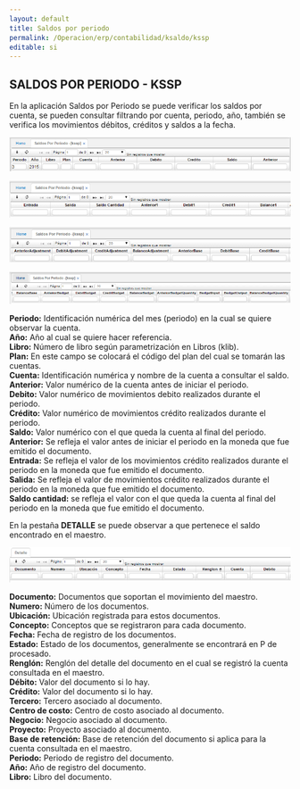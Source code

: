 ```yaml
---
layout: default
title: Saldos por periodo
permalink: /Operacion/erp/contabilidad/ksaldo/kssp
editable: si
---
```


## SALDOS POR PERIODO - KSSP

En la aplicación Saldos por Periodo se puede verificar los saldos por cuenta, se pueden consultar filtrando por cuenta, periodo, año, también se verifica los movimientos débitos, créditos y saldos a la fecha.

![](KSSP1.png)

![](KSSP2.png)

![](KSSP3.png)

![](KSSP4.png)

**Periodo:** Identificación numérica del mes (periodo) en la cual se quiere observar la cuenta.  
**Año:** Año al cual se quiere hacer referencia.  
**Libro:** Número de libro según parametrización en Libros (klib).  
**Plan:** En este campo se colocará el código del plan del cual se tomarán las cuentas.  
**Cuenta:** Identificación numérica y nombre de la cuenta a consultar el saldo.  
**Anterior:** Valor numérico de la cuenta antes de iniciar el periodo.  
**Debito:** Valor numérico de movimientos debito realizados durante el periodo.  
**Crédito:** Valor numérico de movimientos crédito realizados durante el periodo.  
**Saldo:** Valor numérico con el que queda la cuenta al final del periodo.  
**Anterior:** Se refleja el valor antes de iniciar el periodo en la moneda que fue emitido el documento.  
**Entrada:** Se refleja el valor de los movimientos crédito realizados durante el periodo en la moneda que fue emitido el documento.  
**Salida:** Se refleja el valor de movimientos crédito realizados durante el periodo en la moneda que fue emitido el documento.  
**Saldo cantidad:** se refleja el valor con el que queda la cuenta al final del periodo en la moneda que fue emitido el documento.  

En la pestaña **DETALLE** se puede observar a que pertenece el saldo encontrado en el maestro.

![](KSSP5.png)

**Documento:** Documentos que soportan el movimiento del maestro.  
**Numero:** Número de los documentos.  
**Ubicación:** Ubicación registrada para estos documentos.  
**Concepto:** Conceptos que se registraron para cada documento.  
**Fecha:** Fecha de registro de los documentos.  
**Estado:** Estado de los documentos, generalmente se encontrará en P de procesado.  
**Renglón:** Renglón del detalle del documento en el cual se registró la cuenta consultada en el maestro.  
**Débito:** Valor del documento si lo hay.  
**Crédito:** Valor del documento si lo hay.  
**Tercero:** Tercero asociado al documento.  
**Centro de costo:** Centro de costo asociado al documento.  
**Negocio:** Negocio asociado al documento.  
**Proyecto:** Proyecto asociado al documento.  
**Base de retención:** Base de retención del documento si aplica para la cuenta consultada en el maestro.  
**Periodo:** Periodo de registro del documento.  
**Año:** Año de registro del documento.  
**Libro:** Libro del documento.  





